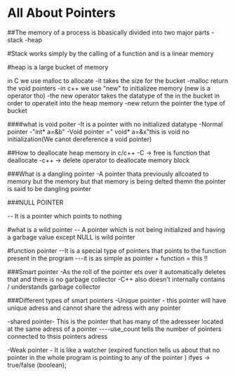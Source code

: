 # All About Pointers
##The memory of a process is bbasically divided into two major parts -stack -heap

#Stack works simply by the calling of a function and is a linear memory

#heap is a large bucket of memory

in C we use malloc to allocate -it takes the size for the bucket -malloc return the void pointers
-in c++ we use "new" to initializee memory (new is a operator tho) -the new operator takes the datatype of the in the bucket in order to operateit into the heap memory -new return the pointer the type of bucket

####what is void poiter -It is a pointer with no initialized datatype -Normal pointer -"int* a=&b" -Void pointer =" void* a=&x"this is void no initialization(We canot dereference a void pointer)

##How to deallocate heap memory in c/c++ -C -> free is function that deallocate -c++ -> delete operator to deallocate memory block

###What is a dangling pointer -A pointer thata previously allcoated to memory but the memory but that memory is being delted themn the pointer is said to be dangling pointer

###NULL POINTER

-- It is a pointer which points to nothing

#what is a wild pointer -- A pointer which is not being initialized and having a garbage value except NULL is wild pointer

#function pointer --It is a special type of pointers that points to the function present in the program ---it is as simple as pointer + function = this !!

###Smart pointer -As the roll of the pointer ets over it automatically deletes that and there is no garbage collector -C++ also doesn't internally contains / understands garbage collector

###Different types of smart pointers -Unique pointer - this pointer will have unique adress and cannot share the adress with any pointer

-shared pointer- This is the pointer that has many of the adresseer located at the same adress of a pointer ----use_count tells the number of pointers connected to thsis pointers adress

-Weak pointer - It is like a watcher (expired function tells us about that no pointer in the whole program is pointing to any of the pointer ) ifyes -> true/false (boolean);
